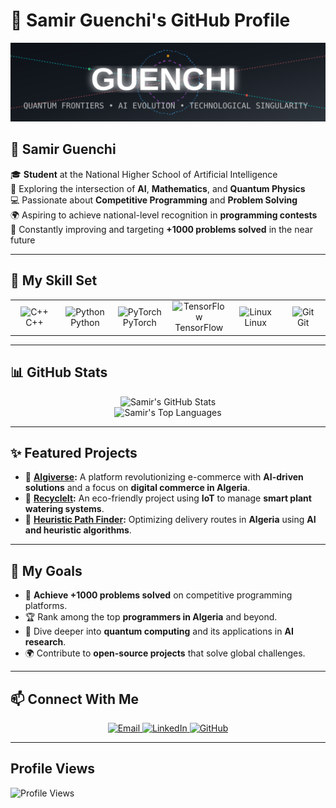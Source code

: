 # 🚀 Samir Guenchi's GitHub Profile

![Quantum AI Header](quantum-ai-header.svg)

## 🚀 **Samir Guenchi**
🎓 **Student** at the National Higher School of Artificial Intelligence  
🔬 Exploring the intersection of **AI**, **Mathematics**, and **Quantum Physics**  
💻 Passionate about **Competitive Programming** and **Problem Solving**  
🌍 Aspiring to achieve national-level recognition in **programming contests**  
🧠 Constantly improving and targeting **+1000 problems solved** in the near future

---

## 🧩 **My Skill Set**
<table align="center">
  <tr>
    <td align="center" width="96">
      <img src="https://skillicons.dev/icons?i=cpp" width="48" height="48" alt="C++" />
      <br>C++
    </td>
    <td align="center" width="96">
      <img src="https://skillicons.dev/icons?i=python" width="48" height="48" alt="Python" />
      <br>Python
    </td>
    <td align="center" width="96">
      <img src="https://skillicons.dev/icons?i=pytorch" width="48" height="48" alt="PyTorch" />
      <br>PyTorch
    </td>
    <td align="center" width="96">
      <img src="https://skillicons.dev/icons?i=tensorflow" width="48" height="48" alt="TensorFlow" />
      <br>TensorFlow
    </td>
    <td align="center" width="96">
      <img src="https://skillicons.dev/icons?i=linux" width="48" height="48" alt="Linux" />
      <br>Linux
    </td>
    <td align="center" width="96">
      <img src="https://skillicons.dev/icons?i=git" width="48" height="48" alt="Git" />
      <br>Git
    </td>
  </tr>
</table>

---

## 📊 **GitHub Stats**
<div align="center">
  <img src="https://github-readme-stats.vercel.app/api?username=samir2022y&theme=radical&show_icons=true" alt="Samir's GitHub Stats" />
  <br>
  <img src="https://github-readme-stats.vercel.app/api/top-langs/?username=samir2022y&theme=radical&layout=compact" alt="Samir's Top Languages" />
</div>

---

## ✨ **Featured Projects**
- 🔭 **[Algiverse](https://github.com/samir2022y/algiverse):** A platform revolutionizing e-commerce with **AI-driven solutions** and a focus on **digital commerce in Algeria**.
- 🌱 **[RecycleIt](https://github.com/samir2022y/recycleit):** An eco-friendly project using **IoT** to manage **smart plant watering systems**.
- 🧠 **[Heuristic Path Finder](https://github.com/samir2022y/heuristic-pathfinder):** Optimizing delivery routes in **Algeria** using **AI and heuristic algorithms**.

---

## 🌌 **My Goals**
- 🎯 **Achieve +1000 problems solved** on competitive programming platforms.  
- 🏆 Rank among the top **programmers in Algeria** and beyond.  
- 📘 Dive deeper into **quantum computing** and its applications in **AI research**.  
- 🌍 Contribute to **open-source projects** that solve global challenges.  

---

## 📫 **Connect With Me**
<div align="center">
  <a href="mailto:samir.guenchi@ensia.edu.dz" target="_blank">
    <img src="https://img.shields.io/badge/-Email-red?style=for-the-badge&logo=gmail&logoColor=white" alt="Email">
  </a>
  <a href="https://linkedin.com/in/your-linkedin" target="_blank">
    <img src="https://img.shields.io/badge/-LinkedIn-blue?style=for-the-badge&logo=linkedin&logoColor=white" alt="LinkedIn">
  </a>
  <a href="https://github.com/samir2022y" target="_blank">
    <img src="https://img.shields.io/badge/-GitHub-black?style=for-the-badge&logo=github&logoColor=white" alt="GitHub">
  </a>
</div>

---

## **Profile Views**
![Profile Views](https://komarev.com/ghpvc/?username=samir2022y&color=blueviolet)
